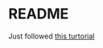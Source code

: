 # README

Just followed [this turtorial](https://tutorialedge.net/projects/chat-system-in-go-and-react/)